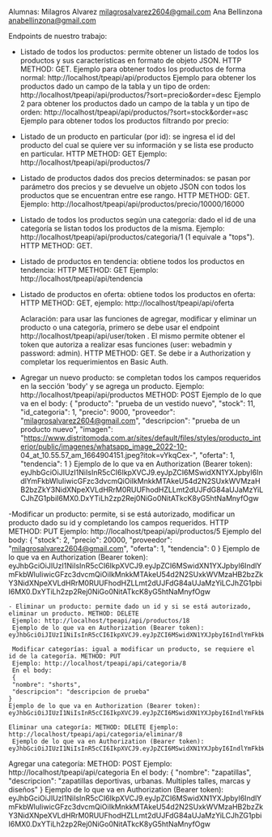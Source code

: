 Alumnas: 
Milagros Alvarez milagrosalvarez2604@gmail.com
Ana Bellinzona anabellinzona@gmail.com

Endpoints de nuestro trabajo:
 - Listado de todos los productos: permite obtener un listado de todos los productos y sus características en formato de objeto 
    JSON. HTTP METHOD: GET.
     Ejemplo para obtener todos los productos de forma normal: http://localhost/tpeapi/api/productos
     Ejemplo para obtener los productos dado un campo de la tabla y un tipo de orden: http://localhost/tpeapi/api/productos/?sort=precio&order=desc
     Ejemplo 2 para obtener los productos dado un campo de la tabla y un tipo de orden: http://localhost/tpeapi/api/productos/?sort=stock&order=asc
     Ejemplo para obtener todos los productos filtrando por precio: 
 - Listado de un producto en particular (por id): se ingresa el id del producto del cual se quiere ver su información y se lista 
   ese producto en particular. HTTP METHOD: GET
    Ejemplo: http://localhost/tpeapi/api/productos/7
 - Listado de productos dados dos precios determinados: se pasan por parámetro dos precios y se devuelve un objeto JSON con todos 
    los productos que se encuentran entre ese rango. HTTP METHOD: GET.
     Ejemplo: http://localhost/tpeapi/api/productos/precio/10000/16000
  - Listado de todos los productos según una categoría: dado el id de una categoría se listan todos los productos de la misma.
     Ejemplo: http://localhost/tpeapi/api/productos/categoria/1 (1 equivale a "tops"). HTTP METHOD: GET.
  - Listado de productos en tendencia: obtiene todos los productos en tendencia: HTTP METHOD: GET Ejemplo: http://localhost/tpeapi/api/tendencia
  - Listado de productos en oferta: obtiene todos los productos en oferta: HTTP METHOD: GET, ejemplo: http://localhost/tpeapi/api/oferta
    

     Aclaración: para usar las funciones de agregar, modificar y eliminar un producto o una categoría, primero se debe usar el endpoint http://localhost/tpeapi/api/user/token . El mismo permite obtener el token que autoriza a realizar esas funciones (user: webadmin y password: admin). HTTP METHOD: GET. Se debe ir a Authorization y completar los requerimientos en Basic Auth.
  - Agregar un nuevo producto: se completan todos los campos requeridos en la sección 'body' y se agrega un producto.
     Ejemplo: http://localhost/tpeapi/api/productos   METHOD: POST
     Ejemplo de lo que va en el body:
       {
         "producto": "prueba de un vestido nuevo",
          "stock": 11,
          "id_categoria": 1,
          "precio": 9000,
          "proveedor": "milagrosalvarez2604@gmail.com",
          "descripcion": "prueba de un producto nuevo",
          "imagen": "https://www.distritomoda.com.ar/sites/default/files/styles/producto_interior/public/imagenes/whatsapp_image_2022-10-    04_at_10.55.57_am_1664904151.jpeg?itok=vYkqCex-",
          "oferta": 1,     
          "tendencia": 1
        }
    Ejemplo de lo que va en Authorization (Bearer token): eyJhbGciOiJIUzI1NiIsInR5cCI6IkpXVCJ9.eyJpZCI6MSwidXN1YXJpbyI6IndlYmFkbWluIiwicGFzc3dvcmQiOiIkMnkkMTAkeU54d2N2SUxkWVMzaHB2bzZkY3NidXNpeXVLdHRrM0RUUFhodHZLLmt2dUJFdG84aUJaMzYiLCJhZG1pbiI6MX0.DxYTiLh2zp2Rej0NiGo0NitATkcK8yG5htNaMnyfOgw

   -Modificar un producto: permite, si se está autorizado, modificar un producto dado su id y completando los campos requeridos. HTTP METHOD: PUT
   Ejemplo: http://localhost/tpeapi/api/productos/5
   Ejemplo del body: 
      {
            "stock": 2,
            "precio": 20000,
            "proveedor": "milagrosalvarez2604@gmail.com",
            "oferta": 1,
            "tendencia": 0
       }
     Ejemplo de lo que va en Authorization (Bearer token): eyJhbGciOiJIUzI1NiIsInR5cCI6IkpXVCJ9.eyJpZCI6MSwidXN1YXJpbyI6IndlYmFkbWluIiwicGFzc3dvcmQiOiIkMnkkMTAkeU54d2N2SUxkWVMzaHB2bzZkY3NidXNpeXVLdHRrM0RUUFhodHZLLmt2dUJFdG84aUJaMzYiLCJhZG1pbiI6MX0.DxYTiLh2zp2Rej0NiGo0NitATkcK8yG5htNaMnyfOgw

    - Eliminar un producto: permite dado un id y si se está autorizado, eliminar un producto. METHOD: DELETE
     Ejemplo: http://localhost/tpeapi/api/productos/18
     Ejemplo de lo que va en Authorization (Bearer token): eyJhbGciOiJIUzI1NiIsInR5cCI6IkpXVCJ9.eyJpZCI6MSwidXN1YXJpbyI6IndlYmFkbWluIiwicGFzc3dvcmQiOiIkMnkkMTAkeU54d2N2SUxkWVMzaHB2bzZkY3NidXNpeXVLdHRrM0RUUFhodHZLLmt2dUJFdG84aUJaMzYiLCJhZG1pbiI6MX0.DxYTiLh2zp2Rej0NiGo0NitATkcK8yG5htNaMnyfOgw

     Modificar categorías: igual a modificar un producto, se requiere el id de la categoría. METHOD: PUT
     Ejemplo: http://localhost/tpeapi/api/categoria/8
     En el body: 
     {
     "nombre": "shorts",
     "descripcion": "descripcion de prueba"
    }
    Ejemplo de lo que va en Authorization (Bearer token): eyJhbGciOiJIUzI1NiIsInR5cCI6IkpXVCJ9.eyJpZCI6MSwidXN1YXJpbyI6IndlYmFkbWluIiwicGFzc3dvcmQiOiIkMnkkMTAkeU54d2N2SUxkWVMzaHB2bzZkY3NidXNpeXVLdHRrM0RUUFhodHZLLmt2dUJFdG84aUJaMzYiLCJhZG1pbiI6MX0.DxYTiLh2zp2Rej0NiGo0NitATkcK8yG5htNaMnyfOgw

    Eliminar una categoría: METHOD: DELETE Ejemplo: http://localhost/tpeapi/api/categoria/eliminar/8
     Ejemplo de lo que va en Authorization (Bearer token): eyJhbGciOiJIUzI1NiIsInR5cCI6IkpXVCJ9.eyJpZCI6MSwidXN1YXJpbyI6IndlYmFkbWluIiwicGFzc3dvcmQiOiIkMnkkMTAkeU54d2N2SUxkWVMzaHB2bzZkY3NidXNpeXVLdHRrM0RUUFhodHZLLmt2dUJFdG84aUJaMzYiLCJhZG1pbiI6MX0.DxYTiLh2zp2Rej0NiGo0NitATkcK8yG5htNaMnyfOgw

Agregar una categoría: METHOD: POST Ejemplo: http://localhost/tpeapi/api/categoria
En el body:
{
    "nombre": "zapatillas",
    "descripcion": "zapatillas deportivas, urbanas. Multiples talles, marcas y diseños"
}
Ejemplo de lo que va en Authorization (Bearer token): eyJhbGciOiJIUzI1NiIsInR5cCI6IkpXVCJ9.eyJpZCI6MSwidXN1YXJpbyI6IndlYmFkbWluIiwicGFzc3dvcmQiOiIkMnkkMTAkeU54d2N2SUxkWVMzaHB2bzZkY3NidXNpeXVLdHRrM0RUUFhodHZLLmt2dUJFdG84aUJaMzYiLCJhZG1pbiI6MX0.DxYTiLh2zp2Rej0NiGo0NitATkcK8yG5htNaMnyfOgw
    

